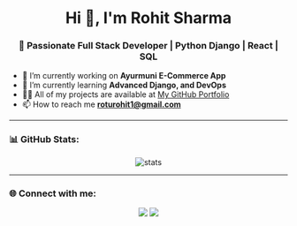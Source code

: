 <h1 align="center">Hi 👋, I'm Rohit Sharma</h1>
<h3 align="center">🚀 Passionate Full Stack Developer | Python Django | React | SQL</h3>

- 🔭 I’m currently working on **Ayurmuni E-Commerce App**
- 🌱 I’m currently learning **Advanced Django, and DevOps**
- 👨‍💻 All of my projects are available at [My GitHub Portfolio](https://github.com/roturohit1)
- 📫 How to reach me **roturohit1@gmail.com**

---

### 📊 GitHub Stats:
<p align="center">
  <img src="https://github-readme-stats.vercel.app/api?username=roturohit1&show_icons=true&theme=radical" alt="stats" />
</p>

---

### 🌐 Connect with me:
<p align="center">
  <a href="https://www.linkedin.com/in/rohit-sharma-a8028b208" target="_blank"><img src="https://img.icons8.com/color/48/000000/linkedin.png"/></a>
  <a href="mailto:roturohit1@gmail.com"><img src="https://img.icons8.com/color/48/000000/gmail.png"/></a>
</p>
